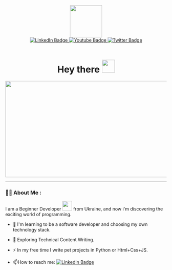 <div id="header" align="center">
  <img src="https://media.giphy.com/media/cJFupl3xHAtL9VgzSj/giphy.gif" width="100"/>
</div>

<div id="badges" align="center">
  <a href="your-linkedin-URL">
    <img src="https://img.shields.io/badge/LinkedIn-blue?style=for-the-badge&logo=linkedin&logoColor=white" alt="LinkedIn Badge"/>
  </a>
  <a href="your-youtube-URL">
    <img src="https://img.shields.io/badge/YouTube-red?style=for-the-badge&logo=youtube&logoColor=white" alt="Youtube Badge"/>
  </a>
  <a href="your-twitter-URL">
    <img src="https://img.shields.io/badge/Twitter-blue?style=for-the-badge&logo=twitter&logoColor=white" alt="Twitter Badge"/>
  </a>
  <p>
  <img src="https://komarev.com/ghpvc/?username=t0nn1x&style=flat-square&color=blue" alt=""/ >
  </p>
  <p>
  <h1>
      Hey there
  <img src="https://media.giphy.com/media/ATPQEE7oyFeFXwWF40/giphy.gif" width="40px"/>
  </h1>
  </p>
</div>

<div align="center">
  <img src="https://media.giphy.com/media/dWesBcTLavkZuG35MI/giphy.gif" width="600" height="300"/>
</div>

---

### :man_technologist: About Me :
I am a Beginner Developer <img src="https://media.giphy.com/media/WUlplcMpOCEmTGBtBW/giphy.gif" width="30"> from Ukraine, and now i'm discovering the exciting world of programming.

- :telescope: I'm learning to be a software developer and choosing my own technology stack.

- :seedling: Exploring Technical Content Writing.

- :zap: In my free time I write pet projects in Python or Html+Css+JS.

- :mailbox:How to reach me: [![Linkedin Badge](https://img.shields.io/badge/-kakbar-blue?style=flat&logo=Linkedin&logoColor=white)](your-linkedin-url)



